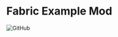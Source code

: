 # Fabric Example Mod

![GitHub](https://img.shields.io/github/license/kei-g/fabric-example-mod?style=plastic)
